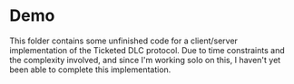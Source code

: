 # Demo

This folder contains some unfinished code for a client/server implementation of the Ticketed DLC protocol. Due to time constraints and the complexity involved, and since I'm working solo on this, I haven't yet been able to complete this implementation.
